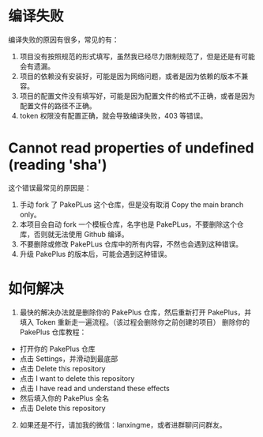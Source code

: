 # 编译失败

编译失败的原因有很多，常见的有：

1. 项目没有按照规范的形式填写，虽然我已经尽力限制规范了，但是还是有可能会有遗漏。
2. 项目的依赖没有安装好，可能是因为网络问题，或者是因为依赖的版本不兼容。
3. 项目的配置文件没有填写好，可能是因为配置文件的格式不正确，或者是因为配置文件的路径不正确。
4. token 权限没有配置正确，就会导致编译失败，403 等错误。

# Cannot read properties of undefined (reading 'sha')

这个错误最常见的原因是：

1. 手动 fork 了 PakePLus 这个仓库，但是没有取消 Copy the main branch only。
2. 本项目会自动 fork 一个模板仓库，名字也是 PakePLus，不要删除这个仓库，否则就无法使用 Github 编译。
3. 不要删除或修改 PakePLus 仓库中的所有内容，不然也会遇到这种错误。
4. 升级 PakePlus 的版本后，可能会遇到这种错误。

# 如何解决

1. 最快的解决办法就是删除你的 PakePlus 仓库，然后重新打开 PakePlus，并填入 Token 重新走一遍流程。（该过程会删除你之前创建的项目）
   删除你的 PakePlus 仓库教程：

-   打开你的 PakePlus 仓库
-   点击 Settings，并滑动到最底部
-   点击 Delete this repository
-   点击 I want to delete this repository
-   点击 I have read and understand these effects
-   然后填入你的 PakePlus 全名
-   点击 Delete this repository

2. 如果还是不行，请加我的微信：lanxingme，或者进群聊问问群友。
